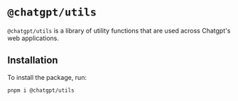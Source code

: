 # `@chatgpt/utils`

`@chatgpt/utils` is a library of utility functions that are used across Chatgpt's web applications.

## Installation

To install the package, run:

```bash
pnpm i @chatgpt/utils
```
